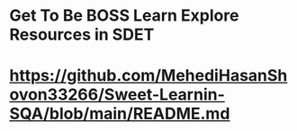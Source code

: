 # Get To Be BOSS Learn Explore Resources in SDET

# https://github.com/MehediHasanShovon33266/Sweet-Learnin-SQA/blob/main/README.md
